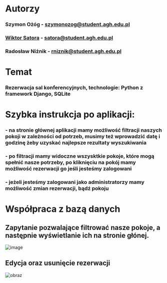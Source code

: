 # Autorzy
### Szymon Ożóg - szymonozog@student.agh.edu.pl
### <a href="https://github.com/wiksat">Wiktor Satora</a> - satora@student.agh.edu.pl
### Radosław Niżnik - rniznik@student.agh.edu.pl
# Temat
### Rezerwacja sal konferencyjnych, technologie: Python z framework Django, SQLite

# Szybka instrukcja po aplikacji:
### - na stronie głównej aplikacji mamy możliwość filtracji naszych pokoji w zależności od potrzeb, musimy też wprowadzić datę i godzinę żeby uzyskać najlepsze rezultaty wyszukiwania
### - po filtracji mamy widoczne wszysktkie pokoje, które mogą spełnić nasze potrzeby, po kliknięciu na pokój mamy możliwość rezerwacji go jeśli jesteśmy zalogowani
### - jeżeli jesteśmy zalogowani jako administratorzy mamy możliwość zmian rezerwacji, bądź pokoju 

# Współpraca z bazą danych

## Zapytanie pozwalające filtrować nasze pokoje, a następnie wyświetlanie ich na stronie głónej.
![image](https://github.com/SzymixOz/Bazy-danych/assets/93473651/347727ff-4838-41bd-9d15-ae9a7fdb2f4b)

## Edycja oraz usunięcie rezerwacji 
![obraz](https://github.com/SzymixOz/Bazy-danych/assets/84770801/b2a9275f-3644-4a82-91a1-12db928dbdcc)
